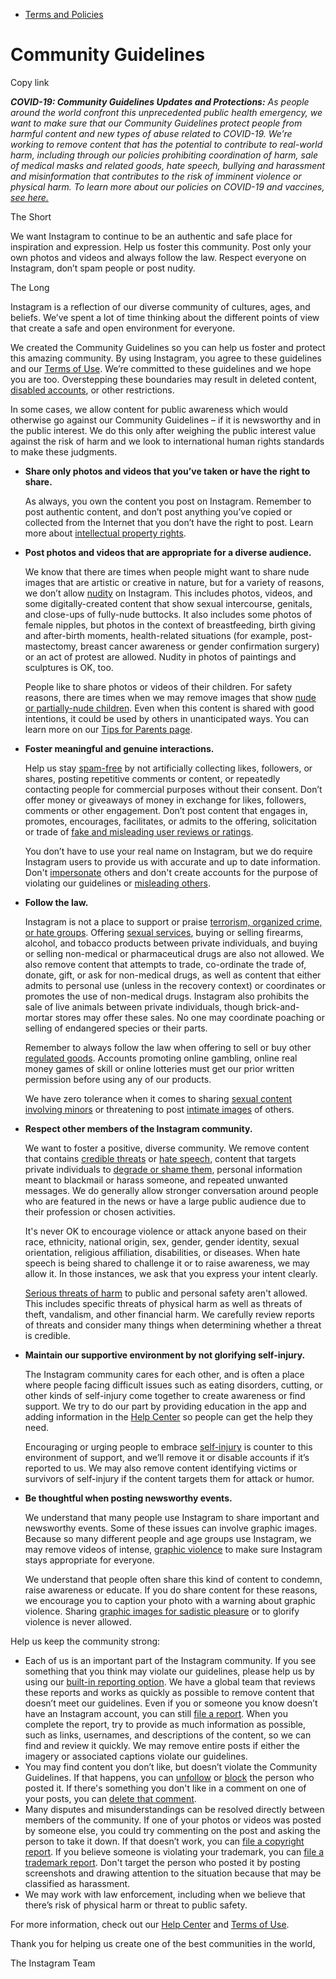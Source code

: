 *   [Terms and Policies](https://help.instagram.com/1417489251945243/?helpref=breadcrumb)

Community Guidelines
====================

Copy link

_**COVID-19: Community Guidelines Updates and Protections:** As people around the world confront this unprecedented public health emergency, we want to make sure that our Community Guidelines protect people from harmful content and new types of abuse related to COVID-19. We’re working to remove content that has the potential to contribute to real-world harm, including through our policies prohibiting coordination of harm, sale of medical masks and related goods, hate speech, bullying and harassment and misinformation that contributes to the risk of imminent violence or physical harm. To learn more about our policies on COVID-19 and vaccines, [see here.](https://help.instagram.com/697825587576762?helpref=faq_content)_

The Short

We want Instagram to continue to be an authentic and safe place for inspiration and expression. Help us foster this community. Post only your own photos and videos and always follow the law. Respect everyone on Instagram, don’t spam people or post nudity.

The Long

Instagram is a reflection of our diverse community of cultures, ages, and beliefs. We’ve spent a lot of time thinking about the different points of view that create a safe and open environment for everyone.

We created the Community Guidelines so you can help us foster and protect this amazing community. By using Instagram, you agree to these guidelines and our [Terms of Use](https://www.instagram.com/legal/terms). We’re committed to these guidelines and we hope you are too. Overstepping these boundaries may result in deleted content, [disabled accounts](https://help.instagram.com/366993040048856?helpref=faq_content), or other restrictions.

In some cases, we allow content for public awareness which would otherwise go against our Community Guidelines – if it is newsworthy and in the public interest. We do this only after weighing the public interest value against the risk of harm and we look to international human rights standards to make these judgments.

*   **Share only photos and videos that you’ve taken or have the right to share.**
    
    As always, you own the content you post on Instagram. Remember to post authentic content, and don’t post anything you’ve copied or collected from the Internet that you don’t have the right to post. Learn more about [intellectual property rights](https://help.instagram.com/126382350847838?helpref=faq_content).
    
*   **Post photos and videos that are appropriate for a diverse audience.**
    
    We know that there are times when people might want to share nude images that are artistic or creative in nature, but for a variety of reasons, we don’t allow [nudity](https://l.instagram.com/?u=https%3A%2F%2Fwww.facebook.com%2Fcommunitystandards%2Fadult_nudity_sexual_activity&e=AT0OwlCZH7krTfMUbfzLSvkDtZ3uDjsSihle7UV6vcTPX6kTV-pe3izqyLlA74hzWV784WT9JcYRQMQf9M0kvINcmmiDk4xta0J6HMSa69bLDcRUb2loippV6jAxlj6oj4c72-yDuK-D5QLoiS4AAQ) on Instagram. This includes photos, videos, and some digitally-created content that show sexual intercourse, genitals, and close-ups of fully-nude buttocks. It also includes some photos of female nipples, but photos in the context of breastfeeding, birth giving and after-birth moments, health-related situations (for example, post-mastectomy, breast cancer awareness or gender confirmation surgery) or an act of protest are allowed. Nudity in photos of paintings and sculptures is OK, too.
    
    People like to share photos or videos of their children. For safety reasons, there are times when we may remove images that show [nude or partially-nude children](https://l.instagram.com/?u=https%3A%2F%2Fwww.facebook.com%2Fcommunitystandards%2Fchild_nudity_sexual_exploitation&e=AT0OwlCZH7krTfMUbfzLSvkDtZ3uDjsSihle7UV6vcTPX6kTV-pe3izqyLlA74hzWV784WT9JcYRQMQf9M0kvINcmmiDk4xta0J6HMSa69bLDcRUb2loippV6jAxlj6oj4c72-yDuK-D5QLoiS4AAQ). Even when this content is shared with good intentions, it could be used by others in unanticipated ways. You can learn more on our [Tips for Parents page](https://help.instagram.com/154475974694511/?helpref=faq_content).
    
*   **Foster meaningful and genuine interactions.**
    
    Help us stay [spam-free](https://l.instagram.com/?u=https%3A%2F%2Fwww.facebook.com%2Fcommunitystandards%2Fspam&e=AT0OwlCZH7krTfMUbfzLSvkDtZ3uDjsSihle7UV6vcTPX6kTV-pe3izqyLlA74hzWV784WT9JcYRQMQf9M0kvINcmmiDk4xta0J6HMSa69bLDcRUb2loippV6jAxlj6oj4c72-yDuK-D5QLoiS4AAQ) by not artificially collecting likes, followers, or shares, posting repetitive comments or content, or repeatedly contacting people for commercial purposes without their consent. Don’t offer money or giveaways of money in exchange for likes, followers, comments or other engagement. Don’t post content that engages in, promotes, encourages, facilitates, or admits to the offering, solicitation or trade of [fake and misleading user reviews or ratings](https://l.instagram.com/?u=https%3A%2F%2Fwww.facebook.com%2Fcommunitystandards%2Ffraud_deception&e=AT0OwlCZH7krTfMUbfzLSvkDtZ3uDjsSihle7UV6vcTPX6kTV-pe3izqyLlA74hzWV784WT9JcYRQMQf9M0kvINcmmiDk4xta0J6HMSa69bLDcRUb2loippV6jAxlj6oj4c72-yDuK-D5QLoiS4AAQ).
    
    You don’t have to use your real name on Instagram, but we do require Instagram users to provide us with accurate and up to date information. Don't [impersonate](https://l.instagram.com/?u=https%3A%2F%2Fwww.facebook.com%2Fcommunitystandards%2Fmisrepresentation&e=AT0OwlCZH7krTfMUbfzLSvkDtZ3uDjsSihle7UV6vcTPX6kTV-pe3izqyLlA74hzWV784WT9JcYRQMQf9M0kvINcmmiDk4xta0J6HMSa69bLDcRUb2loippV6jAxlj6oj4c72-yDuK-D5QLoiS4AAQ) others and don't create accounts for the purpose of violating our guidelines or [misleading others](https://l.instagram.com/?u=https%3A%2F%2Ftransparency.fb.com%2Fpolicies%2Fcommunity-standards%2Finauthentic-behavior%2F&e=AT0OwlCZH7krTfMUbfzLSvkDtZ3uDjsSihle7UV6vcTPX6kTV-pe3izqyLlA74hzWV784WT9JcYRQMQf9M0kvINcmmiDk4xta0J6HMSa69bLDcRUb2loippV6jAxlj6oj4c72-yDuK-D5QLoiS4AAQ).
    
*   **Follow the law.**
    
    Instagram is not a place to support or praise [terrorism, organized crime, or hate groups](https://l.instagram.com/?u=https%3A%2F%2Fwww.facebook.com%2Fcommunitystandards%2Fdangerous_individuals_organizations&e=AT0OwlCZH7krTfMUbfzLSvkDtZ3uDjsSihle7UV6vcTPX6kTV-pe3izqyLlA74hzWV784WT9JcYRQMQf9M0kvINcmmiDk4xta0J6HMSa69bLDcRUb2loippV6jAxlj6oj4c72-yDuK-D5QLoiS4AAQ). Offering [sexual services](https://l.instagram.com/?u=https%3A%2F%2Fwww.facebook.com%2Fcommunitystandards%2Fsexual_solicitation&e=AT0OwlCZH7krTfMUbfzLSvkDtZ3uDjsSihle7UV6vcTPX6kTV-pe3izqyLlA74hzWV784WT9JcYRQMQf9M0kvINcmmiDk4xta0J6HMSa69bLDcRUb2loippV6jAxlj6oj4c72-yDuK-D5QLoiS4AAQ), buying or selling firearms, alcohol, and tobacco products between private individuals, and buying or selling non-medical or pharmaceutical drugs are also not allowed. We also remove content that attempts to trade, co-ordinate the trade of, donate, gift, or ask for non-medical drugs, as well as content that either admits to personal use (unless in the recovery context) or coordinates or promotes the use of non-medical drugs. Instagram also prohibits the sale of live animals between private individuals, though brick-and-mortar stores may offer these sales. No one may coordinate poaching or selling of endangered species or their parts.
    
    Remember to always follow the law when offering to sell or buy other [regulated goods](https://l.instagram.com/?u=https%3A%2F%2Fwww.facebook.com%2Fcommunitystandards%2Fregulated_goods&e=AT0OwlCZH7krTfMUbfzLSvkDtZ3uDjsSihle7UV6vcTPX6kTV-pe3izqyLlA74hzWV784WT9JcYRQMQf9M0kvINcmmiDk4xta0J6HMSa69bLDcRUb2loippV6jAxlj6oj4c72-yDuK-D5QLoiS4AAQ). Accounts promoting online gambling, online real money games of skill or online lotteries must get our prior written permission before using any of our products.
    
    We have zero tolerance when it comes to sharing [sexual content involving minors](https://l.instagram.com/?u=https%3A%2F%2Fwww.facebook.com%2Fcommunitystandards%2Fchild_nudity_sexual_exploitation&e=AT0OwlCZH7krTfMUbfzLSvkDtZ3uDjsSihle7UV6vcTPX6kTV-pe3izqyLlA74hzWV784WT9JcYRQMQf9M0kvINcmmiDk4xta0J6HMSa69bLDcRUb2loippV6jAxlj6oj4c72-yDuK-D5QLoiS4AAQ) or threatening to post [intimate images](https://l.instagram.com/?u=https%3A%2F%2Fwww.facebook.com%2Fcommunitystandards%2Fsexual_exploitation_adults&e=AT0OwlCZH7krTfMUbfzLSvkDtZ3uDjsSihle7UV6vcTPX6kTV-pe3izqyLlA74hzWV784WT9JcYRQMQf9M0kvINcmmiDk4xta0J6HMSa69bLDcRUb2loippV6jAxlj6oj4c72-yDuK-D5QLoiS4AAQ) of others.
    
*   **Respect other members of the Instagram community.**
    
    We want to foster a positive, diverse community. We remove content that contains [credible threats](https://l.instagram.com/?u=https%3A%2F%2Fwww.facebook.com%2Fcommunitystandards%2Fcredible_violence&e=AT0OwlCZH7krTfMUbfzLSvkDtZ3uDjsSihle7UV6vcTPX6kTV-pe3izqyLlA74hzWV784WT9JcYRQMQf9M0kvINcmmiDk4xta0J6HMSa69bLDcRUb2loippV6jAxlj6oj4c72-yDuK-D5QLoiS4AAQ) or [hate speech](https://l.instagram.com/?u=https%3A%2F%2Fwww.facebook.com%2Fcommunitystandards%2Fhate_speech&e=AT0OwlCZH7krTfMUbfzLSvkDtZ3uDjsSihle7UV6vcTPX6kTV-pe3izqyLlA74hzWV784WT9JcYRQMQf9M0kvINcmmiDk4xta0J6HMSa69bLDcRUb2loippV6jAxlj6oj4c72-yDuK-D5QLoiS4AAQ), content that targets private individuals to [degrade or shame them](https://l.instagram.com/?u=https%3A%2F%2Fwww.facebook.com%2Fcommunitystandards%2Fbullying&e=AT0OwlCZH7krTfMUbfzLSvkDtZ3uDjsSihle7UV6vcTPX6kTV-pe3izqyLlA74hzWV784WT9JcYRQMQf9M0kvINcmmiDk4xta0J6HMSa69bLDcRUb2loippV6jAxlj6oj4c72-yDuK-D5QLoiS4AAQ), personal information meant to blackmail or harass someone, and repeated unwanted messages. We do generally allow stronger conversation around people who are featured in the news or have a large public audience due to their profession or chosen activities.
    
    It's never OK to encourage violence or attack anyone based on their race, ethnicity, national origin, sex, gender, gender identity, sexual orientation, religious affiliation, disabilities, or diseases. When hate speech is being shared to challenge it or to raise awareness, we may allow it. In those instances, we ask that you express your intent clearly.
    
    [Serious threats of harm](https://l.instagram.com/?u=https%3A%2F%2Fwww.facebook.com%2Fcommunitystandards%2Fcredible_violence&e=AT0OwlCZH7krTfMUbfzLSvkDtZ3uDjsSihle7UV6vcTPX6kTV-pe3izqyLlA74hzWV784WT9JcYRQMQf9M0kvINcmmiDk4xta0J6HMSa69bLDcRUb2loippV6jAxlj6oj4c72-yDuK-D5QLoiS4AAQ) to public and personal safety aren't allowed. This includes specific threats of physical harm as well as threats of theft, vandalism, and other financial harm. We carefully review reports of threats and consider many things when determining whether a threat is credible.
    
*   **Maintain our supportive environment by not glorifying self-injury.**
    
    The Instagram community cares for each other, and is often a place where people facing difficult issues such as eating disorders, cutting, or other kinds of self-injury come together to create awareness or find support. We try to do our part by providing education in the app and adding information in the [Help Center](https://help.instagram.com/) so people can get the help they need.
    
    Encouraging or urging people to embrace [self-injury](https://l.instagram.com/?u=https%3A%2F%2Fwww.facebook.com%2Fcommunitystandards%2Fsuicide_self_injury_violence&e=AT0OwlCZH7krTfMUbfzLSvkDtZ3uDjsSihle7UV6vcTPX6kTV-pe3izqyLlA74hzWV784WT9JcYRQMQf9M0kvINcmmiDk4xta0J6HMSa69bLDcRUb2loippV6jAxlj6oj4c72-yDuK-D5QLoiS4AAQ) is counter to this environment of support, and we’ll remove it or disable accounts if it’s reported to us. We may also remove content identifying victims or survivors of self-injury if the content targets them for attack or humor.
    
*   **Be thoughtful when posting newsworthy events.**
    
    We understand that many people use Instagram to share important and newsworthy events. Some of these issues can involve graphic images. Because so many different people and age groups use Instagram, we may remove videos of intense, [graphic violence](https://l.instagram.com/?u=https%3A%2F%2Fwww.facebook.com%2Fcommunitystandards%2Fgraphic_violence&e=AT0OwlCZH7krTfMUbfzLSvkDtZ3uDjsSihle7UV6vcTPX6kTV-pe3izqyLlA74hzWV784WT9JcYRQMQf9M0kvINcmmiDk4xta0J6HMSa69bLDcRUb2loippV6jAxlj6oj4c72-yDuK-D5QLoiS4AAQ) to make sure Instagram stays appropriate for everyone.
    
    We understand that people often share this kind of content to condemn, raise awareness or educate. If you do share content for these reasons, we encourage you to caption your photo with a warning about graphic violence. Sharing [graphic images for sadistic pleasure](https://l.instagram.com/?u=https%3A%2F%2Fwww.facebook.com%2Fcommunitystandards%2Fcruel_insensitive&e=AT0OwlCZH7krTfMUbfzLSvkDtZ3uDjsSihle7UV6vcTPX6kTV-pe3izqyLlA74hzWV784WT9JcYRQMQf9M0kvINcmmiDk4xta0J6HMSa69bLDcRUb2loippV6jAxlj6oj4c72-yDuK-D5QLoiS4AAQ) or to glorify violence is never allowed.
    

Help us keep the community strong:

*   Each of us is an important part of the Instagram community. If you see something that you think may violate our guidelines, please help us by using our [built-in reporting option](https://help.instagram.com/165828726894770?helpref=faq_content). We have a global team that reviews these reports and works as quickly as possible to remove content that doesn’t meet our guidelines. Even if you or someone you know doesn’t have an Instagram account, you can still [file a report](https://help.instagram.com/contact/383679321740945). When you complete the report, try to provide as much information as possible, such as links, usernames, and descriptions of the content, so we can find and review it quickly. We may remove entire posts if either the imagery or associated captions violate our guidelines.
*   You may find content you don’t like, but doesn’t violate the Community Guidelines. If that happens, you can [unfollow](https://help.instagram.com/286340048138725?helpref=faq_content) or [block](https://help.instagram.com/426700567389543/?helpref=faq_content) the person who posted it. If there's something you don't like in a comment on one of your posts, you can [delete that comment](https://help.instagram.com/289098941190483?helpref=faq_content).
*   Many disputes and misunderstandings can be resolved directly between members of the community. If one of your photos or videos was posted by someone else, you could try commenting on the post and asking the person to take it down. If that doesn’t work, you can [file a copyright report](https://help.instagram.com/126382350847838?helpref=faq_content). If you believe someone is violating your trademark, you can [file a trademark report](https://help.instagram.com/222826637847963?helpref=faq_content). Don't target the person who posted it by posting screenshots and drawing attention to the situation because that may be classified as harassment.
*   We may work with law enforcement, including when we believe that there’s risk of physical harm or threat to public safety.

For more information, check out our [Help Center](https://help.instagram.com/) and [Terms of Use](https://l.instagram.com/?u=http%3A%2F%2Finstagram.com%2Flegal%2Fterms%2F%23&e=AT0OwlCZH7krTfMUbfzLSvkDtZ3uDjsSihle7UV6vcTPX6kTV-pe3izqyLlA74hzWV784WT9JcYRQMQf9M0kvINcmmiDk4xta0J6HMSa69bLDcRUb2loippV6jAxlj6oj4c72-yDuK-D5QLoiS4AAQ).

Thank you for helping us create one of the best communities in the world,

The Instagram Team